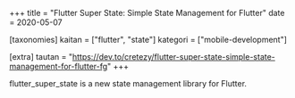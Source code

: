+++
title = "Flutter Super State: Simple State Management for Flutter"
date = 2020-05-07

[taxonomies]
kaitan = ["flutter", "state"]
kategori = ["mobile-development"]

[extra]
tautan = "https://dev.to/cretezy/flutter-super-state-simple-state-management-for-flutter-fg"
+++

flutter_super_state is a new state management library for Flutter.

